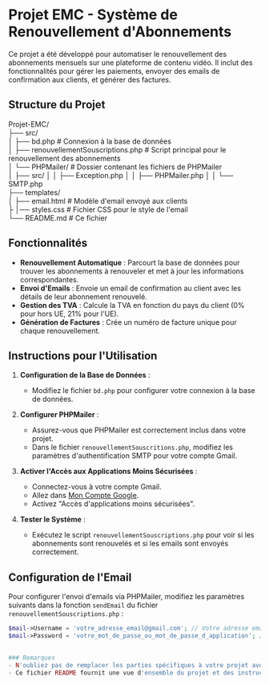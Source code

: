 # Projet EMC - Système de Renouvellement d'Abonnements

Ce projet a été développé pour automatiser le renouvellement des abonnements mensuels sur une plateforme de contenu vidéo. Il inclut des fonctionnalités pour gérer les paiements, envoyer des emails de confirmation aux clients, et générer des factures.

## Structure du Projet
Projet-EMC/ <br>
├── src/ <br>
  │ ├── bd.php # Connexion à la base de données <br>
  │ ├── renouvellementSouscriptions.php # Script principal pour le renouvellement des abonnements <br>
  │ └── PHPMailer/ # Dossier contenant les fichiers de PHPMailer <br>
  │ ├── src/ │ │ ├── Exception.php │ │ ├── PHPMailer.php │ │ └── SMTP.php <br>
├── templates/ <br>
  │ ├── email.html # Modèle d'email envoyé aux clients <br>
  ├ │── styles.css # Fichier CSS pour le style de l'email <br>
  └── README.md # Ce fichier<br>

## Fonctionnalités

- **Renouvellement Automatique** : Parcourt la base de données pour trouver les abonnements à renouveler et met à jour les informations correspondantes.
- **Envoi d'Emails** : Envoie un email de confirmation au client avec les détails de leur abonnement renouvelé.
- **Gestion des TVA** : Calcule la TVA en fonction du pays du client (0% pour hors UE, 21% pour l'UE).
- **Génération de Factures** : Crée un numéro de facture unique pour chaque renouvellement.

## Instructions pour l'Utilisation

1. **Configuration de la Base de Données** : 
   - Modifiez le fichier `bd.php` pour configurer votre connexion à la base de données.

2. **Configurer PHPMailer** :
   - Assurez-vous que PHPMailer est correctement inclus dans votre projet.
   - Dans le fichier `renouvellementSouscritions.php`, modifiez les paramètres d'authentification SMTP pour votre compte Gmail.

3. **Activer l'Accès aux Applications Moins Sécurisées** :
   - Connectez-vous à votre compte Gmail.
   - Allez dans [Mon Compte Google](https://myaccount.google.com/security).
   - Activez "Accès d'applications moins sécurisées".

4. **Tester le Système** :
   - Exécutez le script `renouvellementSouscriptions.php` pour voir si les abonnements sont renouvelés et si les emails sont envoyés correctement.

## Configuration de l'Email

Pour configurer l'envoi d'emails via PHPMailer, modifiez les paramètres suivants dans la fonction `sendEmail` du fichier `renouvellementSouscriptions.php` :

```php
$mail->Username = 'votre_adresse_email@gmail.com'; // Votre adresse email Gmail
$mail->Password = 'votre_mot_de_passe_ou_mot_de_passe_d_application'; // Votre mot de passe ou mot de passe d'application
                    

### Remarques
- N'oubliez pas de remplacer les parties spécifiques à votre projet avec vos propres informations (comme le nom de l'entreprise, les adresses email, etc.).
- Ce fichier README fournit une vue d'ensemble du projet et des instructions claires pour qu'une autre personne puisse le configurer et l'utiliser facilement. 
                    
